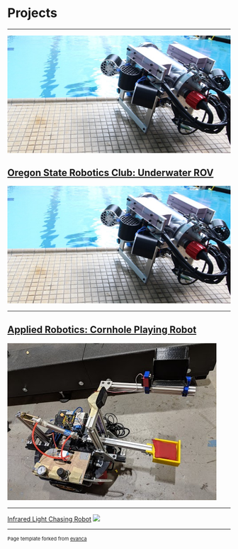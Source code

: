 # Projects

---

[![Oregon State Robotics Club: Underwater ROV](images/ROV.jpg?raw=true)](/OSURC "Oregon State Robotics Club: Underwater ROV")

## [Oregon State Robotics Club: Underwater ROV](/OSURC)
<img src="images/ROV.jpg?raw=true"/>

---
## [Applied Robotics: Cornhole Playing Robot](/ROB421)
<img src="images/Everything.jpg?raw=true"/>

---
[Infrared Light Chasing Robot](http://example.com/)
<img src="images/dummy_thumbnail.jpg?raw=true"/>




---
<p style="font-size:11px">Page template forked from <a href="https://github.com/evanca/quick-portfolio">evanca</a></p>
<!-- Remove above link if you don't want to attibute -->
